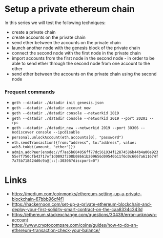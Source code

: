 # Setup a private ethereum chain
In this series we will test the following techniques:
- create a private chain
- create accounts on the private chain
- send ether between the accounts on the private chain
- launch another node with the genesis block of the private chain
- connect the second node with the first node in the private chain
- import accounts from the first node in the second node - in order to be able to send ether through the second node from one account to the other
- send ether between the accounts on the private chain using the second node

### Frequent commands
- ``geth --datadir ./datadir init genesis.json``
- ``geth --datadir ./datadir account new``
- ``geth --datadir ./datadir console --networkid 2019``
- ``geth --datadir ./datadir console --networkid 2019 --port 20201 --rpc``
- ``geth --datadir ./datadir_new --networkid 2019 --port 30306 --nodiscover console --ipcdisable``
- ``personal.unlockAccount(eth.accounts[0], "password")``
- ``eth.sendTransaction({from:”address”, to:”address”, value: web3.toWei(amount, "ether")})``
- ``admin.addPeer(enode://f7aa5b604056ff77dc561034f12874586b44b4a00e92355e7f750cfb43717ef1d0092f208b08661b209656d09540b11f6d0c6667a611674f7a75b718424d0c9a@[::]:30306?discport=0")``


# Links
- https://medium.com/coinmonks/ethereum-setting-up-a-private-blockchain-67bbb96cf4f1
- https://hackernoon.com/set-up-a-private-ethereum-blockchain-and-deploy-your-first-solidity-smart-contract-on-the-caa8334c343d
- https://ethereum.stackexchange.com/questions/30439/error-unknown-account
- https://www.cryptocompare.com/coins/guides/how-to-do-an-ethereum-transaction-check-your-balance/
